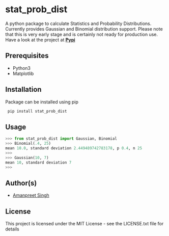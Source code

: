 # stat_prob_dist
A python package to calculate Statistics and Probability Distributions. Currently provides Gaussian and Binomial distribution support. Please note that this is very early stage and is certainly not ready for production use. Have a look at the project at **[Pypi](https://pypi.org/project/stat-prob-dist/)**


## Prerequisites
* Python3
* Matplotlib


## Installation
Package can be installed using pip
```python
 pip install stat_prob_dist
 ```


## Usage
```python
>>> from stat_prob_dist import Gaussian, Binomial
>>> Binomial(.4, 25)
mean 10.0, standard deviation 2.449489742783178, p 0.4, n 25
>>>
>>> Gaussian(10, 7)
mean 10, standard deviation 7
>>>
```

## Author(s)
* [Amanpreet Singh](http://amanpreetsingh459.github.io/)

## License
This project is licensed under the MIT License - see the LICENSE.txt file for details
